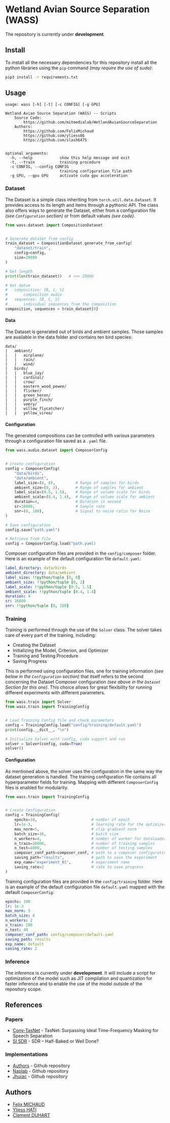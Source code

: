 # Wetland Avian Source Separation (WASS)

The repository is currently under **development**.

## Install

To install all the necessary dependencies for this repository install all the python libraries using the `pip` command *(may require the use of sudo)*:
```bash
pip3 install -r requirements.txt
```

## Usage

```
usage: wass [-h] [-t] [-c CONFIG] [-g GPU]

Wetland Avian Source Separation (WASS) -- Scripts
	Source Code:
		https://github.com/mitmedialab/WetlandAvianSourceSeparation
	Authors:
		https://github.com/FelixMichaud
		https://github.com/yliess86
		https://github.com/slash6475
    

optional arguments:
  -h, --help            show this help message and exit
  -t, --train           training procedure
  -c CONFIG, --config CONFIG
                        training configuration file path
  -g GPU, --gpu GPU     activate cuda gpu acceleration
```

### Dataset

The Dataset is a simple class inheriting from `torch.util.data.Dataset`. It provides access to its length and items through a pythonic API. The class also offers ways to generate the Dataset, either from a configuration file *(see `Configuration` section)* or from default values *(see code)*.

```python
from wass.dataset import CompositionDataset


# Generate dataset from config
train_dataset = CompositionDataset.generate_from_config(
    "dataset/train",
    config=config,
    size=20000
)

# Get length
print(len(train_dataset))   # >>> 20000

# Get datum
#   composition: [B, 1, S]
#       composition audio 
#   sequences: [B, C, S]
#       individual sequences from the composition
composition, sequences = train_dataset[0]
```

#### Data

The Dataset is generated out of birds and ambient samples. Those samples are 
available in the data folder and contains ten bird species:

```
data/
|   ambient/
|   |   airplane/
|   |   rain/
|   |   wind/
|   birds/
|   |   blue_jay/
|   |   cardinal/
|   |   crow/
|   |   eastern_wood_pewee/
|   |   flicker/
|   |   green_heron/
|   |   purple_finch/
|   |   veery/
|   |   willow_flycatcher/
|   |   yellow_vireo/
```

#### Configuration

The generated compositions can be controlled with various parameters through a configuration file saved as a `.yaml` file.

```python
from wass.audio.dataset import ComposerConfig


# Create configuration
config = ComposerConfig(
    "data/birds",
    "data/ambient",
    label_size=(0, 8),         # Range of samples for birds
    ambient_size=(0, 2),       # Range of samples for ambient
    label_scale=(0.5, 1.5),    # Range of volume scale for birds
    ambient_scale=(0.4, 1.4),  # Range of volume scale for ambient
    duration=4,                # Duration in second
    sr=16000,                  # Sample rate
    snr=(0, 100),              # Signal to noise ratio for Noise
)

# Save configuration
config.save("path.yaml")

# Retrieve from file
config = ComposerConfig.load("path.yaml)
```

Composer configuration files are provided in the `config/composer` folder. Here is an example of the default configuration file `default.yaml`:

```yaml
label_directory: data/birds
ambient_directory: data/ambient
label_size: !!python/tuple [0, 8]
ambient_size: !!python/tuple [0, 2]
label_scale: !!python/tuple [0.5, 1.5]
ambient_scale: !!python/tuple [0.4, 1.4]
duration: 4
sr: 16000
snr: !!python/tuple [0, 100]
```

### Training

Training is performed through the use of the `Solver` class. The solver takes care of every part of the training, including:
- Creating the Dataset
- Initializing the Model, Criterion, and Optimizer
- Training and Testing Procedure
- Saving Progress

This is performed using configuration files, one for training information *(see below in the `Configuration` section)* that itself refers to the second concerning the Dataset Composer configuration *(see above in the `Dataset` Section for this one)*. This choice allows for great flexibility for running different experiments with different parameters.

```python
from wass.train import Solver
from wass.train import TrainingConfig


# Load Training Config file and check parameters
config = TrainingConfig.load("config/training/default.yaml")
print(config.__dict__, "\n")

# Initialize Solver with config, cuda support and run
solver = Solver(config, cuda=True)
solver()
```

#### Configuration

As mentioned above, the solver uses the configuration in the same way the dataset generation is handled. The training configuration file contains all hyperparameter fields for training. Mapping with different `ComposerConfig` files is enabled for modularity.

```python
from wass.train import TrainingConfig


# Create Configuration
config = TrainingConfig(
    epochs=10,                        # number of epoch
    lr=1e-3,                          # learning rate for the optimizer
    max_norm=5,                       # clip gradient norm
    batch_size=16,                    # batch size
    n_workers=4,                      # number of worker for dataloader
    n_train=20000,                    # number of training samples
    n_test=4000,                      # number of testing samples
    composer_conf_path=composer_conf, # path to a composer configuration
    saving_path="results",            # path to save the experiment
    exp_name="experiment_01",         # experiment name
    saving_rate=2                     # rate to save progress
)
```

Training configuration files are provided in the `config/training` folder. Here is an example of the default configuration file `default.yaml` mapped with the default `ComposerConfig`:

```yaml
epochs: 100
lr: 1e-3
max_norm: 5
batch_size: 8
n_workers: 2
n_train: 200
n_test: 40
composer_conf_path: config/composer/default.yaml
saving_path: results
exp_name: default
saving_rate: 2
```

### Inference

The inference is currently under **development**.
It will include a script for optimization of the model such as JIT compilation and quantization for faster inference and to enable the use of the model outside of the repository scope.

## References

### Papers
- [Conv-TasNet] - TasNet: Surpassing Ideal Time-Frequency Masking for Speech Separation
- [SI SDR] - SDR – Half-Baked or Well Done?

### Implementations
- [Authors] - Github repository
- [Naplab] - Github repository
- [Jhuiac] - Github repository

[Conv-TasNet]: https://arxiv.org/abs/1809.07454
[SI SDR]: https://arxiv.org/pdf/1811.02508.pdf
[Authors]: https://github.com/kaituoxu/Conv-TasNet
[Naplab]: https://github.com/naplab/Conv-TasNet
[Jhuiac]: https://github.com/jhuiac/conv-tas-net

## Authors

- [Felix MICHAUD]
- [Yliess HATI]
- [Clement DUHART]

[Felix MICHAUD]: https://github.com/FelixMichaud
[Yliess HATI]: https://github.com/yliess86
[Clement DUHART]: https://github.com/slash6475
